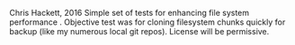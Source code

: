 Chris Hackett, 2016
Simple set of tests for enhancing file system performance .
Objective test was for cloning filesystem chunks quickly for backup (like my numerous local git repos).
License will be permissive.